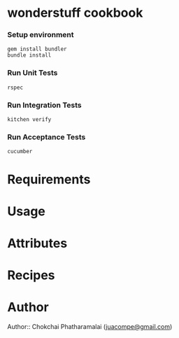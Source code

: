 # wonderstuff cookbook

### Setup environment ###

```
gem install bundler
bundle install
```
### Run Unit Tests ###

```
rspec
```

### Run Integration Tests ###

```
kitchen verify
```

### Run Acceptance Tests ###

```
cucumber
```

# Requirements

# Usage

# Attributes

# Recipes

# Author

Author:: Chokchai Phatharamalai (juacompe@gmail.com)
